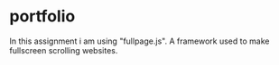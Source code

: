 # portfolio


In this assignment i am using "fullpage.js". A framework used to make fullscreen scrolling websites.